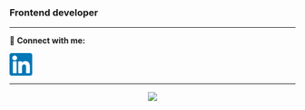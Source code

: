 ### Frontend developer 
<hr>

🔗&nbsp;**Connect with me:**
<p align="left">
<a href="https://www.linkedin.com/in/helga-b%C3%B6rjesson-8342a8128/">
<img align="center" src="https://raw.githubusercontent.com/helgaborje/helgaborje/main/Images/linkedin.png" alt="linkedin" height="40" width="40" /></a>
<hr>
<p align="center">
  <a href="https://skillicons.dev">
    <img src="https://skillicons.dev/icons?i=git,angular,ts,react,js,bootstrap,html,css,sass,vscode,gitlab,firebase,figma,ai,pr,ae,ps,xd" />
  </a>
</p>

<!--
**helgaborje/helgaborje** is a ✨ _special_ ✨ repository because its `README.md` (this file) appears on your GitHub profile.

Here are some ideas to get you started:

- 🔭 I’m currently working on ...
- 🌱 I’m currently learning ...
- 👯 I’m looking to collaborate on ...
- 🤔 I’m looking for help with ...
- 💬 Ask me about ...
- 📫 How to reach me: ...
- 😄 Pronouns: ...
- ⚡ Fun fact: ...
 
-->

